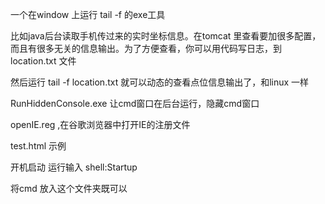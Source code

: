 一个在window 上运行 tail -f 的exe工具

比如java后台读取手机传过来的实时坐标信息。在tomcat 里查看要加很多配置，而且有很多无关的信息输出。为了方便查看，你可以用代码写日志，到location.txt 文件

然后运行 tail -f location.txt 就可以动态的查看点位信息输出了，和linux 一样


RunHiddenConsole.exe 让cmd窗口在后台运行，隐藏cmd窗口


openIE.reg   ,在谷歌浏览器中打开IE的注册文件

test.html 示例

开机启动 运行输入 shell:Startup

将cmd 放入这个文件夹既可以
